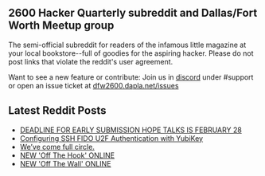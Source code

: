 ## 2600 Hacker Quarterly subreddit and Dallas/Fort Worth Meetup group
The semi-official subreddit for readers of the infamous little magazine at your local bookstore--full of goodies for the aspiring hacker. Please do not post links that violate the reddit's user agreement.

Want to see a new feature or contribute: 
Join us in [discord](https://dfw2600.dapla.net/chat) under #support or open an issue ticket at [dfw2600.dapla.net/issues](https://dfw2600.dapla.net/issues)

## Latest Reddit Posts
<!-- BLOG-POST-LIST:START -->
- [DEADLINE FOR EARLY SUBMISSION HOPE TALKS IS FEBRUARY 28](https://2600.com/content/deadline-early-submission-hope-talks-february-28)
- [Configuring SSH FIDO U2F Authentication with YubiKey](https://www.reddit.com/r/2600/comments/sydezt/configuring_ssh_fido_u2f_authentication_with/)
- [We’ve come full circle.](https://www.reddit.com/r/2600/comments/sw2xkt/weve_come_full_circle/)
- [NEW 'Off The Hook' ONLINE](https://2600.com/hook/16-02-2022)
- [NEW 'Off The Wall' ONLINE](https://2600.com/wall/15-02-2022)
<!-- BLOG-POST-LIST:END -->
